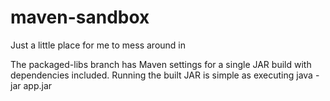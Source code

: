 # maven-sandbox
Just a little place for me to mess around in

The packaged-libs branch has Maven settings for a single JAR build with dependencies included.
Running the built JAR is simple as executing java -jar app.jar
